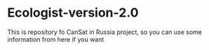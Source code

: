 # Ecologist-version-2.0
This is repository fo CanSat in Russia project, so you can use some information from here if you want
